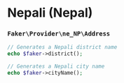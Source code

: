 # Nepali (Nepal)

### `Faker\Provider\ne_NP\Address`

```php
// Generates a Nepali district name
echo $faker->district();

// Generates a Nepali city name
echo $faker->cityName();
```
